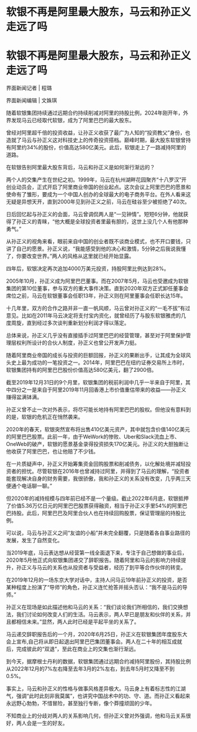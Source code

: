 # 软银不再是阿里最大股东，马云和孙正义走远了吗

# 软银不再是阿里最大股东，马云和孙正义走远了吗

界面新闻记者 | 程璐

界面新闻编辑 | 文姝琪

随着软银集团持续通过远期合约持续削减对阿里的持股比例，2024年刚开年，外界发现马云已经取代软银，成为了阿里巴巴的最大股东。

曾经对阿里超千倍的投资收益，让孙正义收获了最广为人知的“投资教父”身份，也造就了马云与孙正义这对科技史上的传奇投资搭档。巅峰时期，最大股东软银曾持有阿里约34%的股份，价值高达580亿美元。此后，软银走上了一路减持阿里的道路。

在软银告别阿里最大股东背后，马云和孙正义是如何渐行渐远的？

两个人的交集产生在世纪之初。1999年，马云在杭州湖畔花园聚齐“十八罗汉”开创业动员会，正式开启了阿里商业帝国的创业起点。这次会议上阿里巴巴的愿景和使命有了雏形，要成为一个中国人创办的全球最大的电子商务平台。在外人看来这无疑是异想天开，直到2000年见到孙正义之前，马云在硅谷至少被拒绝了40次。

日后回忆起与孙正义的会面，马云曾调侃两人是“一见钟情”。短短6分钟，他就获得了孙正义的青睐，“他大概是全球投资者里最有胆的，这世上没几个人有他那种勇气。”

从孙正义的视角来看，眼前来自中国的创业者既不谈商业模式，也不开口要钱，只讲了自己的愿景。孙正义说，“我能感受到他的决心和激情，5分钟之后我说我懂了，你要改变世界。”两人的风格从这里就已经开始显露。

四年后，软银决定再次追加4000万美元投资，持股阿里比例达到28%。

2005年10月，孙正义成为阿里巴巴董事。而在2007年5月，马云也受邀成为软银集团的第10位董事，参与双方的重大事件决策。直到2020年双方正式卸任董事会席位之前，马云在软银董事会任职13年，孙正义则在阿里董事会任职长达15年。

十几年里，双方的合作之路并非一直一帆风顺，马云曾对孙正义的“一毛不拔”有过意见。比如在2011年马云决定将支付宝内资化，就曾经历了与股东软银雅虎的几度周旋，直到经过多次谈判重新划分利润才得以落定。

总体来说，孙正义几乎没有直接插手过阿里巴巴的经营管理，甚至对于阿里保护管理层权利所设计的合伙人制度，孙正义也曾公开发声力挺。

随着阿里商业帝国的成长与投资的巨额回报，孙正义的果断出手，让其成为全球风头史上最为成功的一笔投资之一。2014年，阿里巴巴在纽约证券交易所上市时，软银集团持有的阿里巴巴股份价值高达580亿美元，翻了2900倍。

截至2019年12月31日的9个月里，软银集团的税前利润中几乎一半来自于阿里，其中四分之一是来自于阿里2019年11月回香港上市价值重估带来的收益——孙正义赚得盆满钵满。

孙正义曾不止一次对外表示，将尽可能长地持有阿里巴巴的股权。但他没有意料到的是，软银的危机正在悄然袭来。

2020年的春天，软银突然宣布将出售410亿美元资产，其中就包含价值140亿美元的阿里巴巴股票。此前一年，由于WeWork的惨败、Uber和Slack流血上市、OneWeb的破产，软银的愿景基金录得投资损失170亿美元。孙正义的大胆独断让他收获了阿里巴巴，也让他赔了不少钱。

在一片质疑声中，孙正义开始筹集资金回购股票和削减债务，以化解处境并减轻投资者的担忧。尽管软银在2016年也曾减持过阿里，并得到了马云的理解，“投资者能套现解决自身的财务需要，我很骄傲，我和孙正义的关系没有改变，几乎两三天便通个电话聊一聊。”

但2020年的减持规模与四年前已经不是一个量级。截止2022年6月底，软银抵押了价值5.36万亿日元的阿里巴巴股票获得融资，相当于孙正义手里54%的阿里巴巴持股。此后，阿里巴巴及阿里合伙人也在持续回购股票，保证管理层的持股比例。

可以说，马云与孙正义之间“友谊的小船”并未完全翻覆，只是随着各自事业路径的发展，发生了自然变化。

当2019年底，马云表达想从经营第一线全面退下来，专注于自己想做的事业后，2020年5月他正式向软银集团递交了辞职报告。随着阿里和马云的影响力持续提升，孙正义与马云的关系也从投资者与受益者，经历了到平等合作伙伴的转变。

在2019年12月的一场东京大学对话中，主持人问马云19年前孙正义的投资，是否某种程度上扮演了“导师”的角色，孙正义连忙抢答并摇头否认：“我不是马云的导师。”

孙正义在现场是如此描述他和马云的关系：“我们谈论我们所相信的，我们交换想法，我们讨论如何改变人们的生活。马云表示，两人早已是朋友和伙伴的关系，并且都相信未来。”显然，两人此时已经是平起平坐的关系了。

马云递交辞职报告后的一个月，2020年6月25日，孙正义在软银集团年度股东大会上宣布,自己将从即日起退出阿里巴巴集团董事会。两人在二十年的相互成就后，完成彼此的“双退”，至此在商业上的交集也渐行渐远。

到今天，据摩根士丹利的数据，软银集团通过远期合约减持阿里股份，其持股比例从2022年12月的7%左右降至去年3月的2%左右，到去年5月时又降至不到0.5%。

事实上，马云和孙正义的性格与做事风格差异极大。马云身上有着标志性的江湖气，强调“此时此刻非我莫属”，也讲究中国战术中的功、守、道。而孙正义看起来永远野心勃勃，不惜冒险，甚至独行专断，像个莽撞顽固的少年。

不知商业上的分歧对两人的关系影响几何，但孙正义曾对外强调，他和马云关系很好，两人会是一生的好友。

